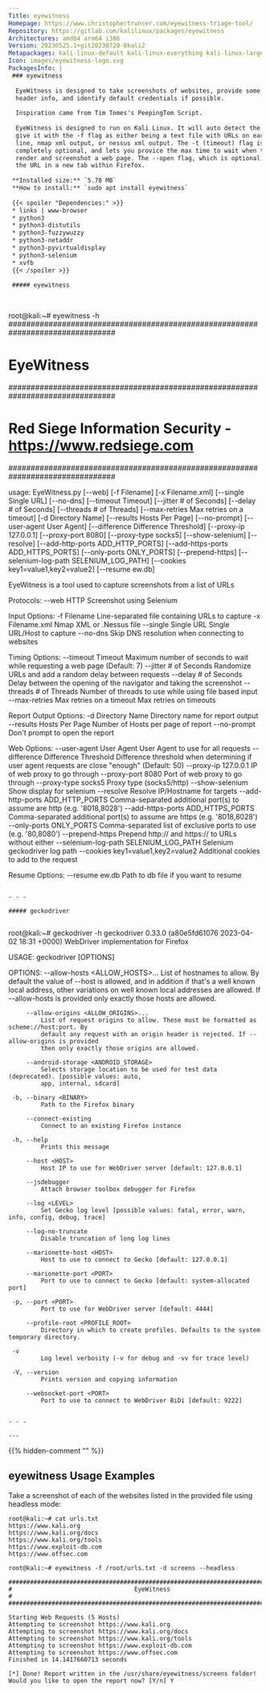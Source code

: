 ```yaml
---
Title: eyewitness
Homepage: https://www.christophertruncer.com/eyewitness-triage-tool/
Repository: https://gitlab.com/kalilinux/packages/eyewitness
Architectures: amd64 arm64 i386
Version: 20230525.1+git20230720-0kali2
Metapackages: kali-linux-default kali-linux-everything kali-linux-large kali-tools-information-gathering kali-tools-reporting kali-tools-vulnerability kali-tools-web 
Icon: images/eyewitness-logo.svg
PackagesInfo: |
 ### eyewitness
 
  EyeWitness is designed to take screenshots of websites, provide some server
  header info, and identify default credentials if possible.
   
  Inspiration came from Tim Tomes's PeepingTom Script.
   
  EyeWitness is designed to run on Kali Linux. It will auto detect the file you
  give it with the -f flag as either being a text file with URLs on each new
  line, nmap xml output, or nessus xml output. The -t (timeout) flag is
  completely optional, and lets you provice the max time to wait when trying to
  render and screenshot a web page. The --open flag, which is optional, will open
  the URL in a new tab within Firefox.
 
 **Installed size:** `5.78 MB`  
 **How to install:** `sudo apt install eyewitness`  
 
 {{< spoiler "Dependencies:" >}}
 * links | www-browser
 * python3
 * python3-distutils
 * python3-fuzzywuzzy
 * python3-netaddr
 * python3-pyvirtualdisplay
 * python3-selenium 
 * xvfb
 {{< /spoiler >}}
 
 ##### eyewitness
 
 
 ```
 root@kali:~# eyewitness -h
 ################################################################################
 #                                  EyeWitness                                  #
 ################################################################################
 #           Red Siege Information Security - https://www.redsiege.com           #
 ################################################################################
 
 usage: EyeWitness.py [--web] [-f Filename] [-x Filename.xml]
                      [--single Single URL] [--no-dns] [--timeout Timeout]
                      [--jitter # of Seconds] [--delay # of Seconds]
                      [--threads # of Threads]
                      [--max-retries Max retries on a timeout]
                      [-d Directory Name] [--results Hosts Per Page]
                      [--no-prompt] [--user-agent User Agent]
                      [--difference Difference Threshold]
                      [--proxy-ip 127.0.0.1] [--proxy-port 8080]
                      [--proxy-type socks5] [--show-selenium] [--resolve]
                      [--add-http-ports ADD_HTTP_PORTS]
                      [--add-https-ports ADD_HTTPS_PORTS]
                      [--only-ports ONLY_PORTS] [--prepend-https]
                      [--selenium-log-path SELENIUM_LOG_PATH]
                      [--cookies key1=value1,key2=value2] [--resume ew.db]
 
 EyeWitness is a tool used to capture screenshots from a list of URLs
 
 Protocols:
   --web                 HTTP Screenshot using Selenium
 
 Input Options:
   -f Filename           Line-separated file containing URLs to capture
   -x Filename.xml       Nmap XML or .Nessus file
   --single Single URL   Single URL/Host to capture
   --no-dns              Skip DNS resolution when connecting to websites
 
 Timing Options:
   --timeout Timeout     Maximum number of seconds to wait while requesting a
                         web page (Default: 7)
   --jitter # of Seconds
                         Randomize URLs and add a random delay between requests
   --delay # of Seconds  Delay between the opening of the navigator and taking
                         the screenshot
   --threads # of Threads
                         Number of threads to use while using file based input
   --max-retries Max retries on a timeout
                         Max retries on timeouts
 
 Report Output Options:
   -d Directory Name     Directory name for report output
   --results Hosts Per Page
                         Number of Hosts per page of report
   --no-prompt           Don't prompt to open the report
 
 Web Options:
   --user-agent User Agent
                         User Agent to use for all requests
   --difference Difference Threshold
                         Difference threshold when determining if user agent
                         requests are close "enough" (Default: 50)
   --proxy-ip 127.0.0.1  IP of web proxy to go through
   --proxy-port 8080     Port of web proxy to go through
   --proxy-type socks5   Proxy type (socks5/http)
   --show-selenium       Show display for selenium
   --resolve             Resolve IP/Hostname for targets
   --add-http-ports ADD_HTTP_PORTS
                         Comma-separated additional port(s) to assume are http
                         (e.g. '8018,8028')
   --add-https-ports ADD_HTTPS_PORTS
                         Comma-separated additional port(s) to assume are https
                         (e.g. '8018,8028')
   --only-ports ONLY_PORTS
                         Comma-separated list of exclusive ports to use (e.g.
                         '80,8080')
   --prepend-https       Prepend http:// and https:// to URLs without either
   --selenium-log-path SELENIUM_LOG_PATH
                         Selenium geckodriver log path
   --cookies key1=value1,key2=value2
                         Additional cookies to add to the request
 
 Resume Options:
   --resume ew.db        Path to db file if you want to resume
 ```
 
 - - -
 
 ##### geckodriver
 
 
 ```
 root@kali:~# geckodriver -h
 geckodriver 0.33.0 (a80e5fd61076 2023-04-02 18:31 +0000) 
 WebDriver implementation for Firefox
 
 USAGE:
     geckodriver [OPTIONS]
 
 OPTIONS:
         --allow-hosts <ALLOW_HOSTS>...
             List of hostnames to allow. By default the value of --host is allowed, and in addition
             if that's a well known local address, other variations on well known local addresses are
             allowed. If --allow-hosts is provided only exactly those hosts are allowed.
 
         --allow-origins <ALLOW_ORIGINS>...
             List of request origins to allow. These must be formatted as scheme://host:port. By
             default any request with an origin header is rejected. If --allow-origins is provided
             then only exactly those origins are allowed.
 
         --android-storage <ANDROID_STORAGE>
             Selects storage location to be used for test data (deprecated). [possible values: auto,
             app, internal, sdcard]
 
     -b, --binary <BINARY>
             Path to the Firefox binary
 
         --connect-existing
             Connect to an existing Firefox instance
 
     -h, --help
             Prints this message
 
         --host <HOST>
             Host IP to use for WebDriver server [default: 127.0.0.1]
 
         --jsdebugger
             Attach browser toolbox debugger for Firefox
 
         --log <LEVEL>
             Set Gecko log level [possible values: fatal, error, warn, info, config, debug, trace]
 
         --log-no-truncate
             Disable truncation of long log lines
 
         --marionette-host <HOST>
             Host to use to connect to Gecko [default: 127.0.0.1]
 
         --marionette-port <PORT>
             Port to use to connect to Gecko [default: system-allocated port]
 
     -p, --port <PORT>
             Port to use for WebDriver server [default: 4444]
 
         --profile-root <PROFILE_ROOT>
             Directory in which to create profiles. Defaults to the system temporary directory.
 
     -v
             Log level verbosity (-v for debug and -vv for trace level)
 
     -V, --version
             Prints version and copying information
 
         --websocket-port <PORT>
             Port to use to connect to WebDriver BiDi [default: 9222]
 
 ```
 
 - - -
 
---
```

{{% hidden-comment "<!--Do not edit anything above this line-->" %}}

## eyewitness Usage Examples

Take a screenshot of each of the websites listed in the provided file using headless mode:

```
root@kali:~# cat urls.txt
https://www.kali.org
https://www.kali.org/docs
https://www.kali.org/tools
https://www.exploit-db.com
https://www.offsec.com

root@kali:~# eyewitness -f /root/urls.txt -d screens --headless

################################################################################
#                                  EyeWitness                                  #
################################################################################

Starting Web Requests (5 Hosts)
Attempting to screenshot https://www.kali.org
Attempting to screenshot https://www.kali.org/docs
Attempting to screenshot https://www.kali.org/tools
Attempting to screenshot https://www.exploit-db.com
Attempting to screenshot https://www.offsec.com
Finished in 14.1417660713 seconds

[*] Done! Report written in the /usr/share/eyewitness/screens folder!
Would you like to open the report now? [Y/n] Y
```
